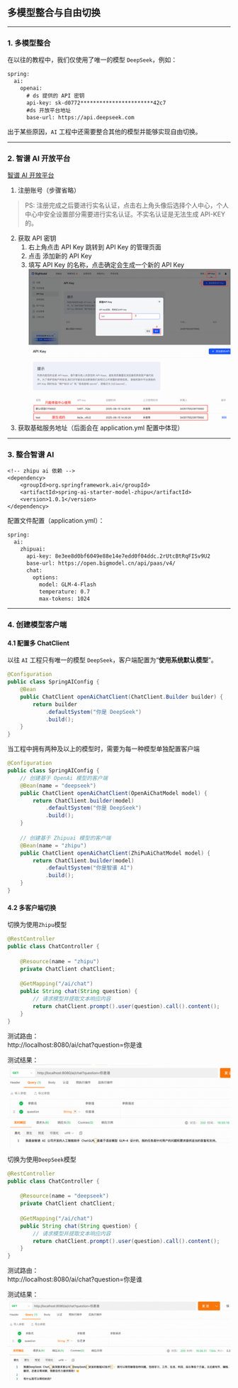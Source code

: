 ## 多模型整合与自由切换

---

### 1. 多模型整合

在以往的教程中，我们仅使用了唯一的模型 `DeepSeek`，例如：

```
spring:
  ai:
    openai:
      # ds 提供的 API 密钥
      api-key: sk-d0772***********************42c7
      #ds 开放平台地址
      base-url: https://api.deepseek.com
```

出于某些原因，`AI` 工程中还需要整合其他的模型并能够实现自由切换。

---

### 2. 智谱 AI 开放平台
[智谱 AI 开放平台](https://bigmodel.cn/)

1. 注册账号（步骤省略）
> PS: 注册完成之后要进行实名认证，点击右上角头像后选择个人中心，个人中心中安全设置部分需要进行实名认证。不实名认证是无法生成 API-KEY 的。
2. 获取 API 密钥
   1. 右上角点击 API Key 跳转到 API Key 的管理页面
   2. 点击 添加新的 API Key
   3. 填写 API Key 的名称，点击确定会生成一个新的 API Key
![生成智谱AI新的API Key](images/12/gen-zhipu-api-key.png)
![API Keys](images/12/zhipu-api-keys.png)
3. 获取基础服务地址（后面会在 application.yml 配置中体现）

--- 

### 3. 整合智谱 AI

```
<!-- zhipu ai 依赖 -->
<dependency>
    <groupId>org.springframework.ai</groupId>
    <artifactId>spring-ai-starter-model-zhipu</artifactId>
    <version>1.0.1</version>
</dependency>
```

配置文件配置（application.yml）：

```
spring:
  ai:
    zhipuai:
      api-key: 8e3ee8d0bf6049e88e14e7edd0f04ddc.2rUtcBtRqFISv9U2
      base-url: https://open.bigmodel.cn/api/paas/v4/
      chat:
        options:
          model: GLM-4-Flash
          temperature: 0.7
          max-tokens: 1024
```

---

### 4. 创建模型客户端

#### 4.1 配置多 ChatClient

以往 `AI` 工程只有唯一的模型 `DeepSeek`，客户端配置为“**使用系统默认模型**”。

```java
@Configuration
public class SpringAIConfig {
    @Bean
    public ChatClient openAiChatClient(ChatClient.Builder builder) {
        return builder
            .defaultSystem("你是 DeepSeek")
            .build();
    }
}
```

当工程中拥有两种及以上的模型时，需要为每一种模型单独配置客户端

```java
@Configuration
public class SpringAIConfig {
    // 创建基于 OpenAi 模型的客户端
    @Bean(name = "deepseek")
    public ChatClient openAiChatClient(OpenAiChatModel model) {
        return ChatClient.builder(model)
            .defaultSystem("你是 DeepSeek")
            .build();
    }

    // 创建基于 Zhipuai 模型的客户端
    @Bean(name = "zhipu")
    public ChatClient openAiChatClient(ZhiPuAiChatModel model) {
        return ChatClient.builder(model)
            .defaultSystem("你是智谱 AI")
            .build();
    }
}
```

#### 4.2 多客户端切换

切换为使用`Zhipu`模型

```java
@RestController
public class ChatController {

    @Resource(name = "zhipu")
    private ChatClient chatClient;

    @GetMapping("/ai/chat")
    public String chat(String question) {
        // 请求模型并提取文本响应内容
        return chatClient.prompt().user(question).call().content();
    }
}
```

测试路由：<br/>
http://localhost:8080/ai/chat?question=你是谁

测试结果：
![智谱 AI 结果](images/12/zhipu-ai-result.png)

切换为使用`DeepSeek`模型

```java
@RestController
public class ChatController {

    @Resource(name = "deepseek")
    private ChatClient chatClient;

    @GetMapping("/ai/chat")
    public String chat(String question) {
        // 请求模型并提取文本响应内容
        return chatClient.prompt().user(question).call().content();
    }
}
```

测试路由：<br/>
http://localhost:8080/ai/chat?question=你是谁

测试结果：
![DeepSeek AI结果](images/12/ds-ai-result.png)

